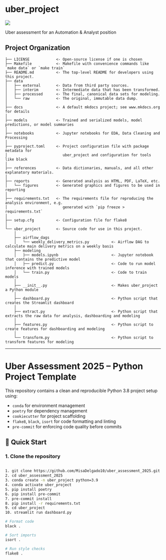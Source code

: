 # uber_project

<a target="_blank" href="https://cookiecutter-data-science.drivendata.org/">
    <img src="https://img.shields.io/badge/CCDS-Project%20template-328F97?logo=cookiecutter" />
</a>

Uber assessment for an Automation & Analyst position

## Project Organization

```
├── LICENSE            <- Open-source license if one is chosen
├── Makefile           <- Makefile with convenience commands like `make data` or `make train`
├── README.md          <- The top-level README for developers using this project.
├── data
│   ├── external       <- Data from third party sources.
│   ├── interim        <- Intermediate data that has been transformed.
│   ├── processed      <- The final, canonical data sets for modeling.
│   └── raw            <- The original, immutable data dump.
│
├── docs               <- A default mkdocs project; see www.mkdocs.org for details
│
├── models             <- Trained and serialized models, model predictions, or model summaries
│
├── notebooks          <- Jupyter notebooks for EDA, Data Cleaning and Processing
│
├── pyproject.toml     <- Project configuration file with package metadata for 
│                         uber_project and configuration for tools like black
│
├── references         <- Data dictionaries, manuals, and all other explanatory materials.
│
├── reports            <- Generated analysis as HTML, PDF, LaTeX, etc.
│   └── figures        <- Generated graphics and figures to be used in reporting
│
├── requirements.txt   <- The requirements file for reproducing the analysis environment, e.g.
│                         generated with `pip freeze > requirements.txt`
│
├── setup.cfg          <- Configuration file for flake8
│
└── uber_project       <- Source code for use in this project.
    │
    ├── airflow_dags                
    │   └── weekly_delivery_metrics.py          <- Airflow DAG to calculate main delivery metrics on a weekly basis
    ├── modeling                
    │   ├── models.ipynb                        <- Jupyter notebook that contains the predictive model    
    │   ├── predict.py                          <- Code to run model inference with trained models          
    │   └── train.py                            <- Code to train models
    │
    ├── __init__.py                             <- Makes uber_project a Python module
    │
    ├── dashboard.py                            <- Python script that creates the Streamlit dashboard
    │
    ├── extract.py                              <- Python script that extracts the raw data for analysis, dashboarding and modeling
    │
    ├── features.py                             <- Python script to create features for dashboarding and modeling
    │
    └── transform.py                            <- Python script to transform features for modeling
```

--------

# Uber Assessment 2025 – Python Project Template

This repository contains a clean and reproducible Python 3.8 project setup using:

- `conda` for environment management
- `poetry` for dependency management
- `cookiecutter` for project scaffolding
- `flake8`, `black`, `isort` for code formatting and linting
- `pre-commit` for enforcing code quality before commits

## 🚀 Quick Start

### 1. Clone the repository

```bash

1. git clone https://github.com/MisaDelgado10/uber_assessment_2025.git
2. cd uber_assessment_2025
3. conda create -n uber_project python=3.9
4. conda activate uber_project
5. pip install poetry
6. pip install pre-commit
7. pre-commit install
8. pip install -r requirements.txt 
9. cd uber_project
10. streamlit run dashboard.py

# Format code
black .

# Sort imports
isort .

# Run style checks
flake8 .
